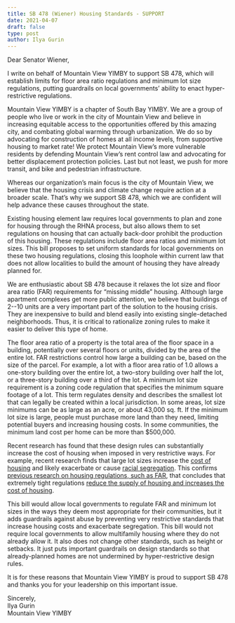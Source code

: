 ```yaml
---
title: SB 478 (Wiener) Housing Standards - SUPPORT
date: 2021-04-07
draft: false
type: post
author: Ilya Gurin 
---
```


Dear Senator Wiener,  
  
I write on behalf of Mountain View YIMBY to support SB 478, which will establish limits for floor area ratio regulations and minimum lot size regulations, putting guardrails on local governments’ ability to enact hyper-restrictive regulations.  
  
Mountain View YIMBY is a chapter of South Bay YIMBY. We are a group of people who live or work in the city of Mountain View and believe in increasing equitable access to the opportunities offered by this amazing city, and combating global warming through urbanization. We do so by advocating for construction of homes at all income levels, from supportive housing to market rate! We protect Mountain View’s more vulnerable residents by defending Mountain View’s rent control law and advocating for better displacement protection policies. Last but not least, we push for more transit, and bike and pedestrian infrastructure.  
  
Whereas our organization’s main focus is the city of Mountain View, we believe that the housing crisis and climate change require action at a broader scale. That’s why we support SB 478, which we are confident will help advance these causes throughout the state.  
  
Existing housing element law requires local governments to plan and zone for housing through the RHNA process, but also allows them to set regulations on housing that can actually back-door prohibit the production of this housing. These regulations include floor area ratios and minimum lot sizes. This bill proposes to set uniform standards for local governments on these two housing regulations, closing this loophole within current law that does not allow localities to build the amount of housing they have already planned for.  
  
We are enthusiastic about SB 478 because it relaxes the lot size and floor area ratio (FAR) requirements for “missing middle” housing. Although large apartment complexes get more public attention, we believe that buildings of 2--10 units are a very important part of the solution to the housing crisis. They are inexpensive to build and blend easily into existing single-detached neighborhoods. Thus, it is critical to rationalize zoning rules to make it easier to deliver this type of home.  
  
The floor area ratio of a property is the total area of the floor space in a building, potentially over several floors or units, divided by the area of the entire lot. FAR restrictions control how large a building can be, based on the size of the parcel. For example, a lot with a floor area ratio of 1.0 allows a one-story building over the entire lot, a two-story building over half the lot, or a three-story building over a third of the lot. A minimum lot size requirement is a zoning code regulation that specifies the minimum square footage of a lot. This term regulates density and describes the smallest lot that can legally be created within a local jurisdiction. In some areas, lot size minimums can be as large as an acre, or about 43,000 sq. ft. If the minimum lot size is large, people must purchase more land than they need, limiting potential buyers and increasing housing costs. In some communities, the minimum land cost per home can be more than $500,000.  
  
Recent research has found that these design rules can substantially increase the cost of housing when imposed in very restrictive ways. For example, recent research finds that large lot sizes increase the [cost of housing] and likely exacerbate or cause [racial segregation]. This confirms [previous research on housing regulations, such as FAR], that concludes that extremely tight regulations [reduce the supply of housing and increases the cost of housing].  
  
This bill would allow local governments to regulate FAR and minimum lot sizes in the ways they deem most appropriate for their communities, but it adds guardrails against abuse by preventing very restrictive standards that increase housing costs and exacerbate segregation. This bill would not require local governments to allow multifamily housing where they do not already allow it. It also does not change other standards, such as height or setbacks. It just puts important guardrails on design standards so that already-planned homes are not undermined by hyper-restrictive design rules.  
  
It is for these reasons that Mountain View YIMBY is proud to support SB 478 and thanks you for your leadership on this important issue.  
  
Sincerely,  
Ilya Gurin  
Mountain View YIMBY  

[cost of housing]: https://digitalcommons.mainelaw.maine.edu/cgi/viewcontent.cgi?article=1017&context=mlr
[racial segregation]: https://drive.google.com/file/d/1Wr8T687wz-jVVMEVWoZCQXB53pxCM5hK/view
[previous research on housing regulations, such as FAR]: https://www.huduser.gov/periodicals/cityscpe/vol8num1/ch3.pdf
[reduce the supply of housing and increases the cost of housing]: https://furmancenter.org/research/publication/supply-skepticismnbsp-housing-supply-and-affordability